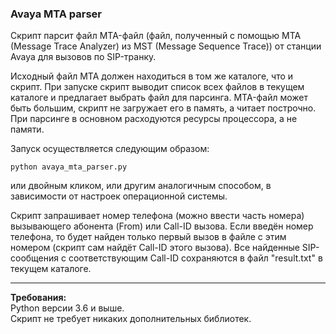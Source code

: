 ### Avaya MTA parser

Скрипт парсит файл MTA-файл (файл, полученный с помощью MTA (Message Trace Analyzer)
из MST (Message Sequence Trace)) от станции Avaya для вызовов по SIP-транку.

Исходный файл MTA должен находиться в том же каталоге, что и скрипт. При запуске скрипт выводит список всех файлов в текущем каталоге и предлагает выбрать файл для парсинга. MTA-файл может быть большим, скрипт не загружает его в память, а читает построчно. При парсинге в основном расходуются ресурсы процессора, а не памяти.

Запуск осуществляется следующим образом:

`python avaya_mta_parser.py`

или двойным кликом, или другим аналогичным способом, в зависимости от настроек операционной системы.

Скрипт запрашивает номер телефона (можно ввести часть номера) вызывающего абонента (From) или Call-ID вызова. Если введён номер телефона, то будет найден только первый вызов в файле
с этим номером (скрипт сам найдёт Call-ID этого вызова). Все найденные SIP-сообщения с соответствующим Call-ID сохраняются в файл "result.txt" в текущем каталоге.

---

**Требования:**  
Python версии 3.6 и выше.  
Скрипт не требует никаких дополнительных библиотек.
